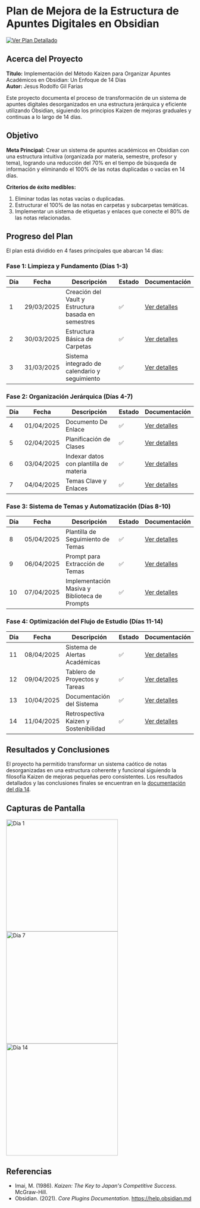 # Plan de Mejora de la Estructura de Apuntes Digitales en Obsidian

[![Ver Plan Detallado](https://img.shields.io/badge/Ver%20Plan%20Detallado-5F8575?style=for-the-badge&logo=obsidian&logoColor=white)](Plan%20de%20Mejora%20de%20la%20Estructura%20de%20Apuntes%20Digitales%20en%20Obsidia.md)

## Acerca del Proyecto

**Título:** Implementación del Método Kaizen para Organizar Apuntes Académicos en Obsidian: Un Enfoque de 14 Días  
**Autor:** Jesus Rodolfo Gil Farias

Este proyecto documenta el proceso de transformación de un sistema de apuntes digitales desorganizados en una estructura jerárquica y eficiente utilizando Obsidian, siguiendo los principios Kaizen de mejoras graduales y continuas a lo largo de 14 días.

## Objetivo

**Meta Principal:** 
Crear un sistema de apuntes académicos en Obsidian con una estructura intuitiva (organizada por materia, semestre, profesor y tema), logrando una reducción del 70% en el tiempo de búsqueda de información y eliminando el 100% de las notas duplicadas o vacías en 14 días.

**Criterios de éxito medibles:**
1. Eliminar todas las notas vacías o duplicadas.
2. Estructurar el 100% de las notas en carpetas y subcarpetas temáticas.
3. Implementar un sistema de etiquetas y enlaces que conecte el 80% de las notas relacionadas.

## Progreso del Plan

El plan está dividido en 4 fases principales que abarcan 14 días:

### Fase 1: Limpieza y Fundamento (Días 1-3)

| Día | Fecha | Descripción | Estado | Documentación |
| --- | ----- | ----------- | ------ | ------------- |
| 1 | 29/03/2025 | Creación del Vault y Estructura basada en semestres | ✅ | [Ver detalles](dias/Dia1_2025-03-29.md) |
| 2 | 30/03/2025 | Estructura Básica de Carpetas | ✅ | [Ver detalles](dias/Dia2_2025-03-30.md) |
| 3 | 31/03/2025 | Sistema integrado de calendario y seguimiento | ✅ | [Ver detalles](dias/Dia3_2025-03-31.md) |

### Fase 2: Organización Jerárquica (Días 4-7)

| Día | Fecha | Descripción | Estado | Documentación |
| --- | ----- | ----------- | ------ | ------------- |
| 4 | 01/04/2025 | Documento De Enlace | ✅ | [Ver detalles](dias/Dia4_2025-04-01.md) |
| 5 | 02/04/2025 | Planificación de Clases | ✅ | [Ver detalles](dias/Dia5_2025-04-02.md) |
| 6 | 03/04/2025 | Indexar datos con plantilla de materia | ✅ | [Ver detalles](dias/Dia6_2025-04-03.md) |
| 7 | 04/04/2025 | Temas Clave y Enlaces | ✅ | [Ver detalles](dias/Dia7_2025-04-04.md) |

### Fase 3: Sistema de Temas y Automatización (Días 8-10)

| Día | Fecha | Descripción | Estado | Documentación |
| --- | ----- | ----------- | ------ | ------------- |
| 8 | 05/04/2025 | Plantilla de Seguimiento de Temas | ✅ | [Ver detalles](dias/Dia8_2025-04-05.md) |
| 9 | 06/04/2025 | Prompt para Extracción de Temas | ✅ | [Ver detalles](dias/Dia9_2025-05-06.md) |
| 10 | 07/04/2025 | Implementación Masiva y Biblioteca de Prompts | ✅ | [Ver detalles](dias/Dia10_2025-04-07.md) |

### Fase 4: Optimización del Flujo de Estudio (Días 11-14)

| Día | Fecha | Descripción | Estado | Documentación |
| --- | ----- | ----------- | ------ | ------------- |
| 11 | 08/04/2025 | Sistema de Alertas Académicas | ✅ | [Ver detalles](dias/Dia11_2025-04-08.md) |
| 12 | 09/04/2025 | Tablero de Proyectos y Tareas | ✅ | [Ver detalles](dias/Dia12_2025-04-09.md) |
| 13 | 10/04/2025 | Documentación del Sistema | ✅ | [Ver detalles](dias/Dia13_2025-04-10.md) |
| 14 | 11/04/2025 | Retrospectiva Kaizen y Sostenibilidad | ✅ | [Ver detalles](dias/Dia14_2025-04-11.md) |

## Resultados y Conclusiones

El proyecto ha permitido transformar un sistema caótico de notas desorganizadas en una estructura coherente y funcional siguiendo la filosofía Kaizen de mejoras pequeñas pero consistentes. Los resultados detallados y las conclusiones finales se encuentran en la [documentación del día 14](dias/Dia14_2025-04-11.md).

## Capturas de Pantalla

<div class="image-gallery">
  <img src="/assets/images/PruebaDia1.png" alt="Día 1" width="300" />
  <img src="/assets/images/PruebaDia7.png" alt="Día 7" width="300" />
  <img src="/assets/images/PruebaDia14.png" alt="Día 14" width="300" />
</div>

## Referencias

- Imai, M. (1986). *Kaizen: The Key to Japan's Competitive Success*. McGraw-Hill.
- Obsidian. (2021). *Core Plugins Documentation*. https://help.obsidian.md